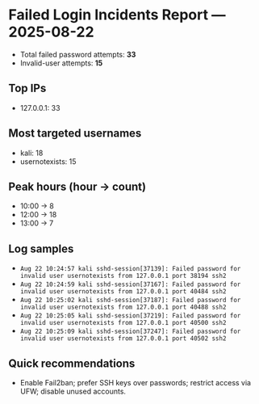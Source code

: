 # Failed Login Incidents Report — 2025-08-22

- Total failed password attempts: **33**
- Invalid-user attempts: **15**

## Top IPs
- 127.0.0.1: 33

## Most targeted usernames
- kali: 18
- usernotexists: 15

## Peak hours (hour → count)
- 10:00 → 8
- 12:00 → 18
- 13:00 → 7

## Log samples
- `Aug 22 10:24:57 kali sshd-session[37139]: Failed password for invalid user usernotexists from 127.0.0.1 port 38194 ssh2`
- `Aug 22 10:24:59 kali sshd-session[37167]: Failed password for invalid user usernotexists from 127.0.0.1 port 40484 ssh2`
- `Aug 22 10:25:02 kali sshd-session[37187]: Failed password for invalid user usernotexists from 127.0.0.1 port 40488 ssh2`
- `Aug 22 10:25:05 kali sshd-session[37219]: Failed password for invalid user usernotexists from 127.0.0.1 port 40500 ssh2`
- `Aug 22 10:25:09 kali sshd-session[37247]: Failed password for invalid user usernotexists from 127.0.0.1 port 40502 ssh2`

## Quick recommendations
- Enable Fail2ban; prefer SSH keys over passwords; restrict access via UFW; disable unused accounts.
